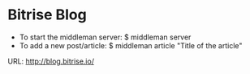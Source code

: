 Bitrise Blog
=============

- To start the middleman server: $ middleman server
- To add a new post/article: $ middleman article "Title of the article"

URL: http://blog.bitrise.io/ 